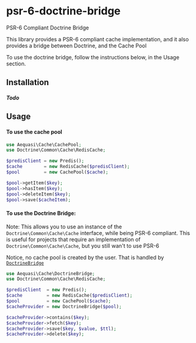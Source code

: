 # psr-6-doctrine-bridge
PSR-6 Compliant Doctrine Bridge

This library provides a PSR-6 compliant cache implementation, and it also provides a bridge between Doctrine, and the Cache Pool

To use the doctrine bridge, follow the instructions below, in the Usage section.

## Installation

##### Todo

## Usage

#### To use the cache pool

```php
use Aequasi\Cache\CachePool;
use Doctrine\Common\Cache\RedisCache;

$predisClient = new Predis();
$cache        = new RedisCache($predisClient);
$pool         = new CachePool($cache);

$pool->getItem($key);
$pool->hasItem($key);
$pool->deleteItem($key);
$pool->save($cacheItem);
```


#### To use the Doctrine Bridge:

Note: This allows you to use an instance of the `Doctrine\Common\Cache\Cache` interface, while being PSR-6 compliant. 
This is useful for projects that require an implementation of `Doctrine\Common\Cache\Cache`, but you still wan't to use
PSR-6

Notice, no cache pool is created by the user. That is handled by [`DoctrineBridge`](src/DoctrineCacheBridge.php)
```php
use Aequasi\Cache\DoctrineBridge;
use Doctrine\Common\Cache\RedisCache;

$predisClient  = new Predis();
$cache         = new RedisCache($predisClient);
$pool          = new CachePool($cache);
$cacheProvider = new DoctrineBridge($pool);

$cacheProvider->contains($key);
$cacheProvider->fetch($key);
$cacheProvider->save($key, $value, $ttl);
$cacheProvider->delete($key);
```